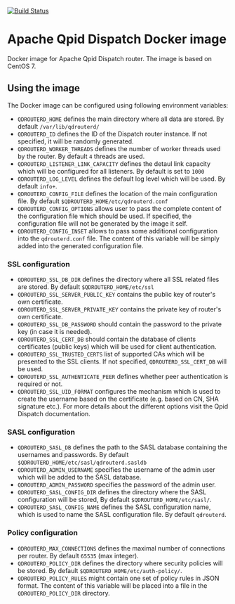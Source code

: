 [![Build Status](https://travis-ci.org/scholzj/docker-qpid-dispatch.svg?branch=master)](https://travis-ci.org/scholzj/docker-qpid-dispatch)

# Apache Qpid Dispatch Docker image

Docker image for Apache Qpid Dispatch router. The image is based on CentOS 7.

## Using the image

The Docker image can be configured using following environment variables:

- `QDROUTERD_HOME` defines the main directory where all data are stored. By default `/var/lib/qdrouterd/`
- `QDROUTERD_ID` defines the ID of the Dispatch router instance. If not specified, it will be randomly generated.
- `QDROUTERD_WORKER_THREADS` defines the number of worker threads used by the router. By default `4` threads are used.
- `QDROUTERD_LISTENER_LINK_CAPACITY` defines the detaul link capacity which will be configured for all listeners. By default is set to `1000`
- `QDROUTERD_LOG_LEVEL` defines the default log level which will be used. By default `info+`.
- `QDROUTERD_CONFIG_FILE` defines the location of the main configuration file. By default `$QDROUTERD_HOME/etc/qdrouterd.conf`
- `QDROUTERD_CONFIG_OPTIONS` allows user to pass the complete content of the configuration file which should be used. If specified, the configuration file will not be generated by the image it self.
- `QDROUTERD_CONFIG_INSET` allows to pass some additional configuration into the `qdrouterd.conf` file. The content of this variable will be simply added into the generated configuration file.

### SSL configuration

- `QDROUTERD_SSL_DB_DIR` defines the directory where all SSL related files are stored. By default `$QDROUTERD_HOME/etc/ssl`
- `QDROUTERD_SSL_SERVER_PUBLIC_KEY` contains the public key of router's own certificate.
- `QDROUTERD_SSL_SERVER_PRIVATE_KEY` contains the private key of router's own certificate.
- `QDROUTERD_SSL_DB_PASSWORD` should contain the password to the private key (in case it is needed).
- `QDROUTERD_SSL_CERT_DB` should contain the database of clients certificates (public keys) which will be used for client authentication.
- `QDROUTERD_SSL_TRUSTED_CERTS` list of supported CAs which will be presented to the SSL clients. If not specified, `QDROUTERD_SSL_CERT_DB` will be used.
- `QDROUTERD_SSL_AUTHENTICATE_PEER` defines whether peer authentication is required or not.
- `QDROUTERD_SSL_UID_FORMAT` configures the mechanism which is used to create the username based on the certificate (e.g. based on CN, SHA signature etc.). For more details about the different options visit the Qpid Dispatch documentation.

### SASL configuration

- `QDROUTERD_SASL_DB` defines the path to the SASL database containing the usernames and passwords. By default `$QDROUTERD_HOME/etc/sasl/qdrouterd.sasldb`
- `QDROUTERD_ADMIN_USERNAME` specifies the username of the admin user which will be added to the ŚASL database.
- `QDROUTERD_ADMIN_PASSWORD` specifies the password of the admin user.
- `QDROUTERD_SASL_CONFIG_DIR` defines the directory where the SASL configuration will be stored, By default `$QDROUTERD_HOME/etc/sasl/`.
- `QDROUTERD_SASL_CONFIG_NAME` defines the SASL configuration name, which is used to name the SASL configuration file. By default `qdrouterd`.

### Policy configuration

- `QDROUTERD_MAX_CONNECTIONS` defines the maximal number of connections per router. By default `65535` (max integer).
- `QDROUTERD_POLICY_DIR` defines the directory where security policies will be stored. By default `$QDROUTERD_HOME/etc/auth-policy/`.
- `QDROUTERD_POLICY_RULES` might contain one set of policy rules in JSON format. The content of this variable will be placed into a file in the `QDROUTERD_POLICY_DIR` directory.
